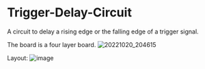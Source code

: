 # Trigger-Delay-Circuit
A circuit to delay a rising edge or the falling edge of a trigger signal.

The board is a four layer board.
![20221020_204615](https://user-images.githubusercontent.com/103216308/197331649-868ec5a4-fc2f-4276-a71b-b0ff0fc5cf87.jpg)

Layout:
![image](https://user-images.githubusercontent.com/103216308/197331444-c717990b-896d-4941-a613-334a72d87581.png)
